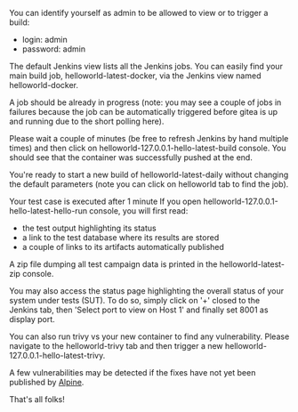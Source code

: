 You can identify yourself as admin to be allowed to view or to trigger a build:
- login: admin
- password: admin

The default Jenkins view lists all the Jenkins jobs. You can easily find your
main build job, helloworld-latest-docker, via the Jenkins view named
helloworld-docker.

A job should be already in progress (note: you may see a
couple of jobs in failures because the job can be automatically triggered
before gitea is up and running due to the short polling here).

Please wait a couple of minutes (be free to refresh Jenkins by hand multiple
times) and then click on helloworld-127.0.0.1-hello-latest-build console.
You should see that the container was successfully pushed at the end.

You're ready to start a new build of helloworld-latest-daily without changing
the default parameters (note you can click on helloworld tab to find the job).

Your test case is executed after 1 minute If you open
helloworld-127.0.0.1-hello-latest-hello-run console, you will first read:
- the test output highlighting its status
- a link to the test database where its results are stored
- a couple of links to its artifacts automatically published

A zip file dumping all test campaign data is printed in the
helloworld-latest-zip console.

You may also access the status page highlighting the overall status of your
system under tests (SUT). To do so, simply click on '+' closed to the Jenkins
tab, then 'Select port to view on Host 1' and finally set 8001 as display port.

You can also run trivy vs your new container to find any vulnerability. Please
navigate to the helloworld-trivy tab and then trigger a new
helloworld-127.0.0.1-hello-latest-trivy.

A few vulnerabilities may be detected if the fixes have not yet been published
by [Alpine](https://www.alpinelinux.org/).

That's all folks!
